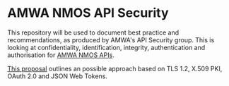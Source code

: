 # AMWA NMOS API Security

This repository will be used to document best practice and recommendations, as produced by AMWA's API Security group.  This is looking at confidentiality, identification, integrity, authentication
and authorisation for [AMWA NMOS APIs](https://amwa-tv.github.io/nmos). 

[This proposal](security-proposal.md) outlines an possible approach based on TLS 1.2, X.509 PKI, OAuth 2.0 and JSON Web Tokens.
